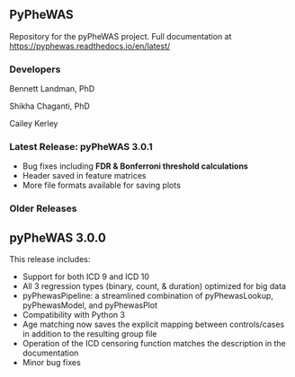 ## PyPheWAS

Repository for the pyPheWAS project.
Full documentation at https://pyphewas.readthedocs.io/en/latest/

### Developers
Bennett Landman, PhD

Shikha Chaganti, PhD

Cailey Kerley

### Latest Release: pyPheWAS 3.0.1
- Bug fixes including __FDR & Bonferroni threshold calculations__
- Header saved in feature matrices
- More file formats available for saving plots

### Older Releases

## pyPheWAS 3.0.0
This release includes:
- Support for both ICD 9 and ICD 10
- All 3 regression types (binary, count, & duration) optimized for big data
- pyPhewasPipeline: a streamlined combination of pyPhewasLookup, pyPhewasModel, and pyPhewasPlot
- Compatibility with Python 3
- Age matching now saves the explicit mapping between controls/cases in addition to the resulting group file
- Operation of the ICD censoring function matches the description in the documentation 
- Minor bug fixes
